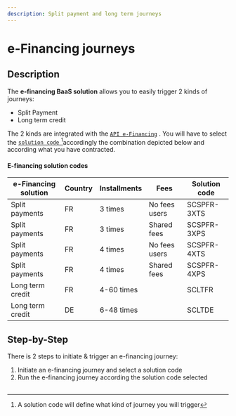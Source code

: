 ```yaml
---
description: Split payment and long term journeys
---
```


# e-Financing journeys

## Description

The **e-financing BaaS solution** allows you to easily trigger 2 kinds of journeys:

* Split Payment
* Long term credit

The 2 kinds are integrated with the  [`API e-Financing`](../../api-reference/e-financing-api/v-1.0.md) . You will have to select the [`solution code` ](#user-content-fn-1)[^1]accordingly the combination depicted below and according what you have contracted.

#### E-financing solution codes

| e-Financing solution | Country | Installments | Fees          | Solution code |
| -------------------- | ------- | ------------ | ------------- | ------------- |
| Split payments       | FR      | 3 times      | No fees users | SCSPFR-3XTS   |
| Split payments       | FR      | 3 times      | Shared fees   | SCSPFR-3XPS   |
| Split payments       | FR      | 4 times      | No fees users | SCSPFR-4XTS   |
| Split payments       | FR      | 4 times      | Shared fees   | SCSPFR-4XPS   |
| Long term credit     | FR      | 4-60 times   |               | SCLTFR        |
| Long term credit     | DE      | 6-48 times   |               | SCLTDE        |

## Step-by-Step

There is 2 steps to initiate & trigger an e-financing journey:&#x20;

1. Initiate an e-financing journey and select a solution code
2. Run the e-financing journey according the solution code selected

##

[^1]: A solution code will define what kind of journey you will trigger
